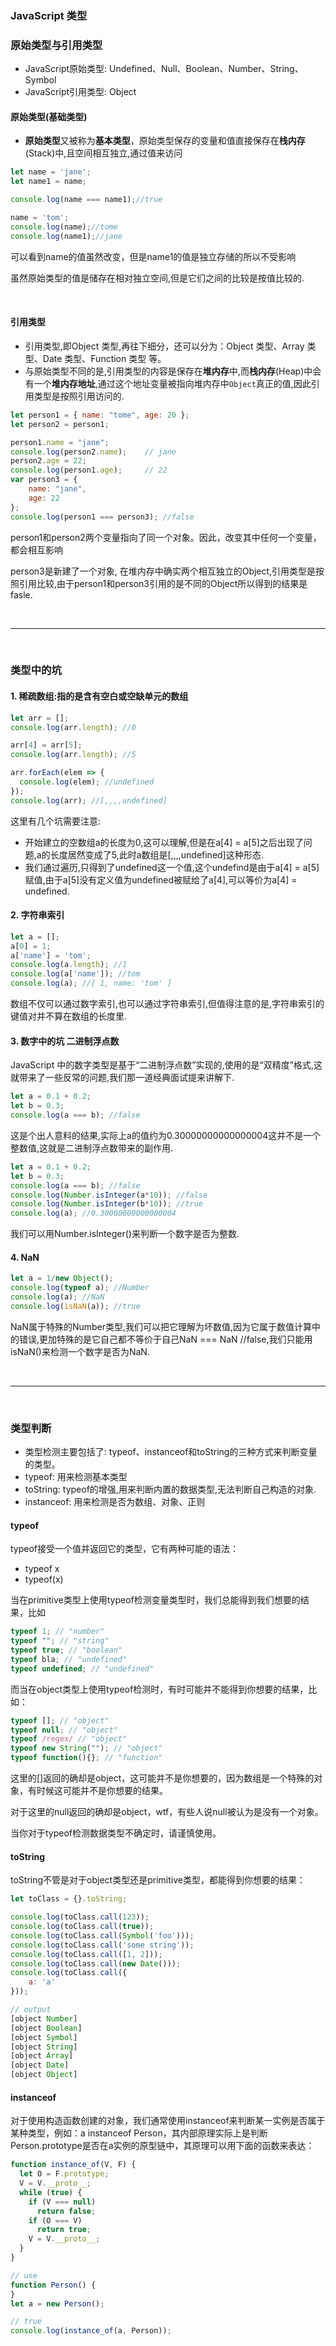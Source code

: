 ### JavaScript 类型

### 原始类型与引用类型
- JavaScript原始类型: Undefined、Null、Boolean、Number、String、Symbol 
- JavaScript引用类型: Object 


#### 原始类型(基础类型)
- **原始类型**又被称为**基本类型**，原始类型保存的变量和值直接保存在**栈内存**(Stack)中,且空间相互独立,通过值来访问

```js
let name = 'jane';
let name1 = name;

console.log(name === name1);//true

name = 'tom';
console.log(name);//tome
console.log(name1);//jane
```
可以看到name的值虽然改变，但是name1的值是独立存储的所以不受影响

虽然原始类型的值是储存在相对独立空间,但是它们之间的比较是按值比较的.

&nbsp;

#### 引用类型
- 引用类型,即Object 类型,再往下细分，还可以分为：Object 类型、Array 类型、Date 类型、Function 类型 等。
- 与原始类型不同的是,引用类型的内容是保存在**堆内存**中,而**栈内存**(Heap)中会有一个**堆内存地址**,通过这个地址变量被指向堆内存中`Object`真正的值,因此引用类型是按照引用访问的.

```js
let person1 = { name: "tome", age: 20 };
let person2 = person1;

person1.name = "jane";
console.log(person2.name);    // jane
person2.age = 22;
console.log(person1.age);     // 22
var person3 = {
	name: "jane",
	age: 22
};
console.log(person1 === person3); //false

```
person1和person2两个变量指向了同一个对象。因此，改变其中任何一个变量，都会相互影响

person3是新建了一个对象, 在堆内存中确实两个相互独立的Object,引用类型是按照引用比较,由于person1和person3引用的是不同的Object所以得到的结果是fasle.

&emsp;

---
&emsp;

### 类型中的坑
#### 1. 稀疏数组:指的是含有空白或空缺单元的数组

```js
let arr = [];
console.log(arr.length); //0

arr[4] = arr[5];
console.log(arr.length); //5

arr.forEach(elem => {
  console.log(elem); //undefined
});
console.log(arr); //[,,,,undefined]
```
这里有几个坑需要注意:

- 开始建立的空数组a的长度为0,这可以理解,但是在a[4] = a[5]之后出现了问题,a的长度居然变成了5,此时a数组是[,,,,undefined]这种形态.
- 我们通过遍历,只得到了undefined这一个值,这个undefind是由于a[4] = a[5]赋值,由于a[5]没有定义值为undefined被赋给了a[4],可以等价为a[4] = undefined.

#### 2. 字符串索引
```js
let a = [];
a[0] = 1;
a['name'] = 'tom';
console.log(a.length); //1
console.log(a['name']); //tom
console.log(a); //[ 1, name: 'tom' ]
```
数组不仅可以通过数字索引,也可以通过字符串索引,但值得注意的是,字符串索引的键值对并不算在数组的长度里.

#### 3. 数字中的坑 二进制浮点数
JavaScript 中的数字类型是基于“二进制浮点数”实现的,使用的是“双精度”格式,这就带来了一些反常的问题,我们那一道经典面试提来讲解下.

```js
let a = 0.1 + 0.2;
let b = 0.3;
console.log(a === b); //false
```
这是个出人意料的结果,实际上a的值约为0.30000000000000004这并不是一个整数值,这就是二进制浮点数带来的副作用.

```js
let a = 0.1 + 0.2;
let b = 0.3;
console.log(a === b); //false
console.log(Number.isInteger(a*10)); //false
console.log(Number.isInteger(b*10)); //true
console.log(a); //0.30000000000000004
```
我们可以用Number.isInteger()来判断一个数字是否为整数.

#### 4. NaN
```js
let a = 1/new Object();
console.log(typeof a); //Number
console.log(a); //NaN
console.log(isNaN(a)); //true
```
NaN属于特殊的Number类型,我们可以把它理解为坏数值,因为它属于数值计算中的错误,更加特殊的是它自己都不等价于自己NaN === NaN //false,我们只能用isNaN()来检测一个数字是否为NaN.

&emsp;

---

&emsp;

### 类型判断
- 类型检测主要包括了: typeof、instanceof和toString的三种方式来判断变量的类型。
- typeof: 用来检测基本类型
- toString: typeof的增强,用来判断内置的数据类型,无法判断自己构造的对象.
- instanceof: 用来检测是否为数组、对象、正则

#### typeof
typeof接受一个值并返回它的类型，它有两种可能的语法：
- typeof x
- typeof(x)
  
当在primitive类型上使用typeof检测变量类型时，我们总能得到我们想要的结果，比如
```js
typeof 1; // "number"
typeof ""; // "string"
typeof true; // "boolean"
typeof bla; // "undefined"
typeof undefined; // "undefined"
```
而当在object类型上使用typeof检测时，有时可能并不能得到你想要的结果，比如：
```js
typeof []; // "object"
typeof null; // "object"
typeof /regex/ // "object"
typeof new String(""); // "object"
typeof function(){}; // "function"
```
这里的[]返回的确却是object，这可能并不是你想要的，因为数组是一个特殊的对象，有时候这可能并不是你想要的结果。

对于这里的null返回的确却是object，wtf，有些人说null被认为是没有一个对象。

当你对于typeof检测数据类型不确定时，请谨慎使用。

#### toString
toString不管是对于object类型还是primitive类型，都能得到你想要的结果：
```js
let toClass = {}.toString;

console.log(toClass.call(123));
console.log(toClass.call(true));
console.log(toClass.call(Symbol('foo')));
console.log(toClass.call('some string'));
console.log(toClass.call([1, 2]));
console.log(toClass.call(new Date()));
console.log(toClass.call({
    a: 'a'
}));

// output
[object Number]
[object Boolean]
[object Symbol]
[object String]
[object Array]
[object Date]
[object Object]
```

#### instanceof
对于使用构造函数创建的对象，我们通常使用instanceof来判断某一实例是否属于某种类型，例如：a instanceof Person，其内部原理实际上是判断Person.prototype是否在a实例的原型链中，其原理可以用下面的函数来表达：
```js
function instance_of(V, F) {
  let O = F.prototype;
  V = V.__proto__;
  while (true) {
    if (V === null)
      return false;
    if (O === V)
      return true;
    V = V.__proto__;
  }
}

// use
function Person() {
}
let a = new Person();

// true
console.log(instance_of(a, Person));
```